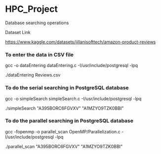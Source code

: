 # HPC_Project
Database searching operations

Dataset Link

https://www.kaggle.com/datasets/jillanisofttech/amazon-product-reviews

### To enter the data in CSV file

gcc -o dataEntering dataEntering.c -I/usr/include/postgresql -lpq

./dataEntering Reviews.csv

### To do the serial searching in PostgreSQL database

gcc -o simpleSearch simpleSearch.c -I/usr/include/postgresql -lpq

./simpleSearch "A395BORC6FGVXV" "A1MZYO9TZK0BBI"

### To do the parallel searching in PostgreSQL database

gcc -fopenmp -o parallel_scan OpenMP/Parallelization.c  -I/usr/include/postgresql -lpq

./parallel_scan "A395BORC6FGVXV" "A1MZYO9TZK0BBI"